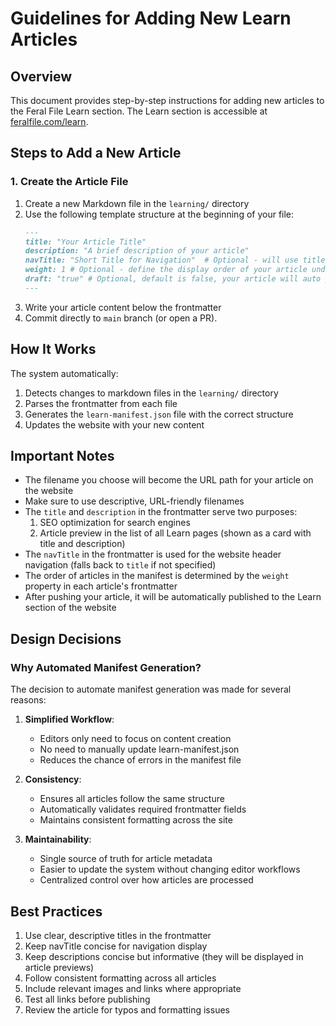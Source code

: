 # Guidelines for Adding New Learn Articles

## Overview
This document provides step-by-step instructions for adding new articles to the Feral File Learn section. The Learn section is accessible at [feralfile.com/learn](http://feralfile.com/learn).

## Steps to Add a New Article

### 1. Create the Article File
1. Create a new Markdown file in the `learning/` directory
2. Use the following template structure at the beginning of your file:
   ```markdown
   ---
   title: "Your Article Title"
   description: "A brief description of your article"
   navTitle: "Short Title for Navigation"  # Optional - will use title if not specified
   weight: 1 # Optional - define the display order of your article under Learn section
   draft: "true" # Optional, default is false, your article will auto publish if not provided
   ---
   ```
3. Write your article content below the frontmatter
4. Commit directly to `main` branch (or open a PR).

## How It Works

The system automatically:
1. Detects changes to markdown files in the `learning/` directory
2. Parses the frontmatter from each file
3. Generates the `learn-manifest.json` file with the correct structure
4. Updates the website with your new content

## Important Notes
- The filename you choose will become the URL path for your article on the website
- Make sure to use descriptive, URL-friendly filenames
- The `title` and `description` in the frontmatter serve two purposes:
  1. SEO optimization for search engines
  2. Article preview in the list of all Learn pages (shown as a card with title and description)
- The `navTitle` in the frontmatter is used for the website header navigation (falls back to `title` if not specified)
- The order of articles in the manifest is determined by the `weight` property in each article's frontmatter
- After pushing your article, it will be automatically published to the Learn section of the website

## Design Decisions

### Why Automated Manifest Generation?
The decision to automate manifest generation was made for several reasons:

1. **Simplified Workflow**: 
   - Editors only need to focus on content creation
   - No need to manually update learn-manifest.json
   - Reduces the chance of errors in the manifest file

2. **Consistency**:
   - Ensures all articles follow the same structure
   - Automatically validates required frontmatter fields
   - Maintains consistent formatting across the site

3. **Maintainability**:
   - Single source of truth for article metadata
   - Easier to update the system without changing editor workflows
   - Centralized control over how articles are processed

## Best Practices
1. Use clear, descriptive titles in the frontmatter
2. Keep navTitle concise for navigation display
3. Keep descriptions concise but informative (they will be displayed in article previews)
4. Follow consistent formatting across all articles
5. Include relevant images and links where appropriate
6. Test all links before publishing
7. Review the article for typos and formatting issues
